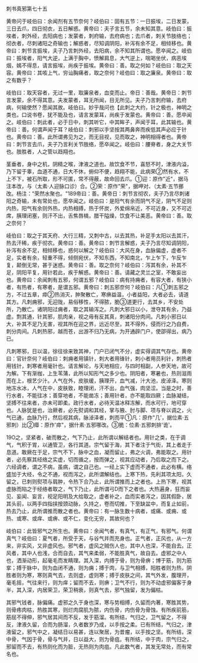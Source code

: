 刺书真邪第七十五

黄帝问于岐伯曰：余闻剂有五节奈何？岐伯曰：固有五节：一日振埃，二日发蒙，三日去爪，四日彻衣，五日解惑。黄帝曰：夫子言五节，余未知其意。岐伯曰：振埃者，刺外经，去阳病也；发蒙者，刺府输，去府病也；去爪者，刺关节肢络也；彻衣者，尽刺诸阳之奇输也；解惑者，尽知调阴阳，补泻有余不足，相倾移也。黄帝曰：刺节言振埃，夫子乃言刺外经，去阳病，余不知其所谓也。愿卒闻之。岐伯曰：振埃者，阳气大逆，上满于胸中，愤解肩息，大气逆上，喘喝坐伏，病恶埃烟，嫣不得息，请言振埃，尚疾于振埃。黄帝曰：善。取之何如？岐伯曰：取之天容。黄帝曰：其咳上气，穷讪胸痛者，取之奈何？岐伯曰：取之廉泉。黄帝曰：取之有数乎？

岐伯曰：取天容者，无过一里，取廉泉者，血变而止。帝日：善哉。黄帝日：刺节言发蒙，余不得其意。夫发蒙者，耳无所闻，目无所见。夫子乃言刺府输，去府病，何输使然？愿闻其故。岐伯曰。妙乎哉问也【此刺之大约，针之极也，神明之类也，口说书卷，犹不能及也，请言发蒙耳，尚疾于发蒙也。黄帝曰：善。愿卒闻之。岐伯曰：刺此者，必于日中，刺其听它，中其眸子，声闻于耳，此其输也。黄帝曰：善。何谓声闻于耳？岐伯曰：刺邪以手坚按其两鼻奔而疾低其声必应于针也。黄帝曰：善。此所谓弗见为之，而无目视，见而取之，神明相得者也。黄帝曰：刺节言去爪，夫子乃言利关节肢络，愿卒闻之。岐伯曰：腰脊者，身之大关节也。肢胜者，人之管以趋翔也。

茎垂者，身中之机，阴精之喉，津液之道也。故饮食不节，喜怒不时，津液内溢，乃下留于睾，血道不通，日大不休，俯仰不便，趋翔不能，此病荣②然有水，不上不下，被石所取，形不可匿，常不得蔽，故命回去爪。①迎：原作"近"，据马注本改，与（太素·人迎脉口诊）合。②荣：原作"荣"，据呷对、（太素·五节挪改。杨注："荣然水聚也。"189帝曰：善。黄帝日：刺节言彻农，夫子乃言尽刺诸阳之奇输，未有常处也，愿卒闻之。岐伯曰：是阳气有余而阴气不足，阴气不足则内热，阳气有余则外热，内热相搏，热于怀炭，外爱绵帛近，不可近身，又不可近席，胰理闭塞，则汗不出，舌焦唇槁，腊干隘燥，饮食不让美恶。黄帝曰：善。取之奈何？

岐伯曰：取之于其天府、大行三精，又刺中古，以去其热，补足手太阳以去其汗，热去汗稀，疾于彻农。黄帝曰：善。黄帝曰：刺节言解惑，夫子乃言尽知调阴阳，补泻有余不足，相倾移也，惑何以解之？岐伯曰：大风在身，血脉偏虚，虚者不足，实者有余，轻重不得，倾侧宛伏，不知东西，不知南北，乍上乍下，乍反乍复，颠倒无常，甚于迷惑。黄帝曰：善。取之奈何？岐伯曰：泻其有余，补其不足，阴阳平复，用针若此，疾于解惑。黄帝曰：善。请藏之灵兰之室，不敢妄出也。黄帝曰：余闻刺有五邪，何谓五邪？岐伯曰：病有持痈者，有容大者，有狭小者，有热者，有寒者，是谓五邪。黄帝曰：刺五邪奈何？岐伯曰：凡①刺五邪之方，不过五章，瘁②热消灭，肿聚散亡，寒痹益温，小者益阳，大者必去，请道其方。凡刺痈邪，无迎陇，易俗移性，不得脓，脆③道更行，去其乡，不安处所，乃散亡。诸阴阳过痈者，取之其输泻之。凡刺大邪日以小，泄夺其有余，乃益虚。剽其通，针其邪，肌肉亲，视之毋有反其真，刺诸阳分肉间。凡刺小邪日以大，补其不足乃无害，视其所在迎之界，远近尽至，其不得外，侵而行之乃自费，刺分肉间。凡刺热邪，越而苍，出游不归乃无病，为开通辟门户，使邵得出，病乃已。

凡刺寒邪，日以温，徐往徐来致其神，门户已闭气不分，虚实得调其气存也。黄帝曰：官针奈何？岐伯曰：刺痈者用镇针，刺大者用锋针，刺小者用员利针，刺热者用钱针，刺寒者用毫针也。请言解论，与天地相应，与四时相副，人参天地，故可为解。下有渐枷，上生苇蒲，此所以知形气之多少也。阴阳者，寒暑也，热则滋雨而在上，根艺少汁。人气在外，皮肤缓，胰理开，血气减，汁大池，皮淖泽。寒则地冻水冰，人气在中，皮肤致，睦理闭，汗不出，血气强，肉坚涩。当是之时，善行水者，不能往冰；善穿地者，不能凿冻；善用针者，亦不能取四厥；血脉凝结，坚搏不往来者，亦未可即柔。政行水者，必待天温冰释冻解，而水可行，地可穿也。人脉犹是也，治厥者，必先熨调和其经，掌与腋、肘与脚、项与脊以调之，火气已通，血脉乃行，然后视其病，脉淖泽者，刺而平①凡：原作"几'，据位素·五邪刺）比②瘴：原作'瘁"，据什素·五邪哪改。③脆：位素·五邪刺排'诡'。

19O之，坚紧者，破而散之，气下乃止，此所谓以解结者也。用针之类，在于调气，气积于胃，以通管卫，各行其道。宗气留于海，其下者注于气街，其上者走于息道。敢厥在于足，宗气不下，脉中之血，凝而留止，弗之火调，弗能取之。用针者，必先察其经络之实虚，切而循之，按而弹之，视其应动者，乃后取之而下之。六经调者，谓之不病，虽病，谓之自己也。一经上实下虚而不通者，此必有横。络盛加于大经，令之不通，视而泻之，此所谓解结也。上寒下热，先利其项太阳，久留之，已刺则熨项与肩肿，令热下合乃止，此所谓推而上之者也。上热下寒，视其虚脉而陷之于经络者取之，气下乃止，此所谓弓D而下之者也。大热遍身，狂而妄见、妄闻、妄言，视足阳明及大给取之，虚者补之，血而实者泻之，因其假卧，居其头前，以两手四指挟按颈动脉，久持之，卷而切推，下至缺盆中，而复止如前，热去乃止，此所谓推而散之者也。黄帝曰：有一脉生数十病者，或痛、或痈、或热、或寒、或痒、或痹、或不仁，变化无穷，其故何也？

岐伯曰：此皆邪气之所生也。黄帝曰：余闻气者，有真气，有正气，有邪气。何谓真气？岐伯曰：夏气者，所受于天，与谷气并而充身也。正气者，正风也，从一方来，非实风，又非虚风也。邪气者，虚风之贼伤人也，其中人也深，不能自去。正风者，其中人也浅，合而自去，其气来柔弱，不能胜真气，故自去。虚邪之中人也，洒渐动形，起毫毛而发睛理。其入深，内搏于骨，则为骨痹；博于筋，则为筋挛；搏于脉中，则为血闭不通，则为痈；搏于肉，与卫气相搏，阳胜者则为热，阴胜者则为寒，寒则真气去，去则虚，虚则寒；搏于皮肤之间，其气外发，腹理开，毫毛摇，气往来行，则为痒；留而不去，则痹；卫气不行，则为不动虚邪偏客于身半，其入深，内居荣卫，荣卫稍衰，则真气去，邪气独留，发为偏枯。

其邪气钱者，脉偏痛。虚邪之久于身也深，寒与势相搏，久留而内著，寒胜其势，则骨疼肉枯，热胜其寒，则烂肉腐肌为脓，内伤骨，内伤骨为骨蚀。有所疾前筋，筋屈不得伸，邪气居其间而不反，发于筋溜。有所结，气归之，卫气留之，不得反，津液久留，合而为肠溜，久者数岁乃成，以手按之柔。已有所结，气归之，津液留之，邪气中之，凝结日以易甚，连以聚居，为昔瘤，以手按之坚。有所结，深中骨，气因于骨，骨与气并，日以益大，则为骨疽。有所结，中于肉，宗气归之，邪留而不去，有热则化而为脏，无热则为肉疽。凡此数气者，其发无常处，而有常名也。

